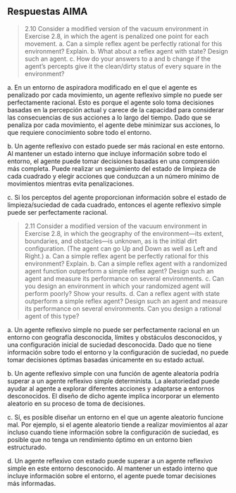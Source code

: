 ## Respuestas AIMA 

>2.10 Consider a modified version of the vacuum environment in Exercise 2.8, in which the
agent is penalized one point for each movement.
a. Can a simple reflex agent be perfectly rational for this environment? Explain.
b. What about a reflex agent with state? Design such an agent.
c. How do your answers to a and b change if the agent’s percepts give it the clean/dirty
status of every square in the environment?

a. En un entorno de aspiradora modificado en el que el agente es penalizado por cada movimiento, un agente reflexivo simple no puede ser perfectamente racional. Esto es porque el agente solo toma decisiones basadas en la percepción actual y carece de la capacidad para considerar las consecuencias de sus acciones a lo largo del tiempo. Dado que se penaliza por cada movimiento, el agente debe minimizar sus acciones, lo que requiere conocimiento sobre todo el entorno.

b. Un agente reflexivo con estado puede ser más racional en este entorno. Al mantener un estado interno que incluye información sobre todo el entorno, el agente puede tomar decisiones basadas en una comprensión más completa. Puede realizar un seguimiento del estado de limpieza de cada cuadrado y elegir acciones que conduzcan a un número mínimo de movimientos mientras evita penalizaciones.

c. Si los perceptos del agente proporcionan información sobre el estado de limpieza/suciedad de cada cuadrado, entonces el agente reflexivo simple puede ser perfectamente racional. 

>2.11 Consider a modified version of the vacuum environment in Exercise 2.8, in which the
geography of the environment—its extent, boundaries, and obstacles—is unknown, as is the
initial dirt configuration. (The agent can go Up and Down as well as Left and Right.)
a. Can a simple reflex agent be perfectly rational for this environment? Explain.
b. Can a simple reflex agent with a randomized agent function outperform a simple reflex
agent? Design such an agent and measure its performance on several environments.
c. Can you design an environment in which your randomized agent will perform poorly?
Show your results.
d. Can a reflex agent with state outperform a simple reflex agent? Design such an agent
and measure its performance on several environments. Can you design a rational agent
of this type?

a. Un agente reflexivo simple no puede ser perfectamente racional en un entorno con geografía desconocida, límites y obstáculos desconocidos, y una configuración inicial de suciedad desconocida. Dado que no tiene información sobre todo el entorno y la configuración de suciedad, no puede tomar decisiones óptimas basadas únicamente en su estado actual.

b. Un agente reflexivo simple con una función de agente aleatoria podría superar a un agente reflexivo simple determinista. La aleatoriedad puede ayudar al agente a explorar diferentes acciones y adaptarse a entornos desconocidos. El diseño de dicho agente implica incorporar un elemento aleatorio en su proceso de toma de decisiones.

c. Sí, es posible diseñar un entorno en el que un agente aleatorio funcione mal. Por ejemplo, si el agente aleatorio tiende a realizar movimientos al azar incluso cuando tiene información sobre la configuración de suciedad, es posible que no tenga un rendimiento óptimo en un entorno bien estructurado.

d. Un agente reflexivo con estado puede superar a un agente reflexivo simple en este entorno desconocido. Al mantener un estado interno que incluye información sobre el entorno, el agente puede tomar decisiones más informadas.  